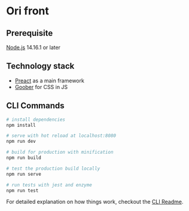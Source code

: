 # Ori front

## Prerequisite

[Node.js](https://nodejs.org/en/) 14.16.1 or later


## Technology  stack

- [Preact](https://preactjs.com) as a main framework
- [Goober](https://github.com/cristianbote/goober) for CSS in JS

## CLI Commands

``` bash
# install dependencies
npm install

# serve with hot reload at localhost:8080
npm run dev

# build for production with minification
npm run build

# test the production build locally
npm run serve

# run tests with jest and enzyme
npm run test
```

For detailed explanation on how things work, checkout the [CLI Readme](https://github.com/developit/preact-cli/blob/master/README.md).
